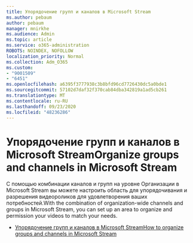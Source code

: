 ```yaml
---
title: Упорядочение групп и каналов в Microsoft Stream
ms.author: pebaum
author: pebaum
manager: mnirkhe
ms.audience: Admin
ms.topic: article
ms.service: o365-administration
ROBOTS: NOINDEX, NOFOLLOW
localization_priority: Normal
ms.collection: Adm_O365
ms.custom:
- "9001509"
- "6451"
ms.openlocfilehash: a6395f3777938c3b8bfd96cd7726430dc5a0bde1
ms.sourcegitcommit: 57102d7daf32f370cab84dba342819a1ad5cb261
ms.translationtype: MT
ms.contentlocale: ru-RU
ms.lasthandoff: 09/23/2020
ms.locfileid: "48236286"
---
```

# <a name="organize-groups-and-channels-in-microsoft-stream"></a><span data-ttu-id="9c065-102">Упорядочение групп и каналов в Microsoft Stream</span><span class="sxs-lookup"><span data-stu-id="9c065-102">Organize groups and channels in Microsoft Stream</span></span>

<span data-ttu-id="9c065-103">С помощью комбинации каналов и групп на уровне Организации в Microsoft Stream вы можете настроить область для упорядочивания и разрешения видеороликов для удовлетворения ваших потребностей.</span><span class="sxs-lookup"><span data-stu-id="9c065-103">With the combination of organization-wide channels and groups in Microsoft Stream, you can set up an area to organize and permission your videos to match your needs.</span></span>  

- [<span data-ttu-id="9c065-104">Упорядочение групп и каналов в Microsoft Stream</span><span class="sxs-lookup"><span data-stu-id="9c065-104">How to organize groups and channels in Microsoft Stream</span></span>](https://docs.microsoft.com/stream/groups-channels-organization)
